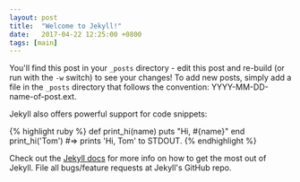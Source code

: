 ```yaml
---
layout: post
title:  "Welcome to Jekyll!"
date:   2017-04-22 12:25:00 +0800
tags: [main]
---
```


You'll find this post in your `_posts` directory - edit this post and re-build (or run with the `-w` switch) to see your changes!
To add new posts, simply add a file in the `_posts` directory that follows the convention: YYYY-MM-DD-name-of-post.ext.

Jekyll also offers powerful support for code snippets:

{% highlight ruby %}
def print_hi(name)
  puts "Hi, #{name}"
end
print_hi('Tom')
#=> prints 'Hi, Tom' to STDOUT.
{% endhighlight %}

Check out the [Jekyll docs](http://jekyll.com.cn/) for more info on how to get the most out of Jekyll. File all bugs/feature requests at Jekyll's GitHub repo.
